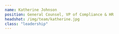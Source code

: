```yaml
---
name: Katherine Johnson
position: General Counsel, VP of Compliance & HR
headshot: /img/team/katherine.jpg
class: "leadership"
---
```

